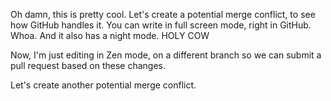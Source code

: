 Oh damn, this is pretty cool. Let's create a potential merge conflict, to see how GitHub handles it. You can write in full screen mode, right in GitHub. Whoa. And it also has a night mode. HOLY COW

Now, I'm just editing in Zen mode, on a different branch so we can submit a pull request based on these changes.

Let's create another potential merge conflict.
